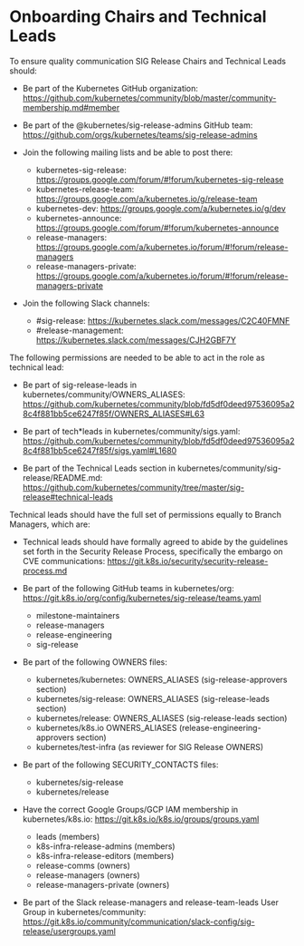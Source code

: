 # Onboarding Chairs and Technical Leads

To ensure quality communication SIG Release Chairs and Technical Leads should:

- Be part of the Kubernetes GitHub organization:
  https://github.com/kubernetes/community/blob/master/community-membership.md#member

- Be part of the @kubernetes/sig-release-admins GitHub team:
  https://github.com/orgs/kubernetes/teams/sig-release-admins

- Join the following mailing lists and be able to post there:

  - kubernetes-sig-release:
    https://groups.google.com/forum/#!forum/kubernetes-sig-release
  - kubernetes-release-team:
    https://groups.google.com/a/kubernetes.io/g/release-team
  - kubernetes-dev:
    https://groups.google.com/a/kubernetes.io/g/dev
  - kubernetes-announce:
    https://groups.google.com/forum/#!forum/kubernetes-announce
  - release-managers:
    https://groups.google.com/a/kubernetes.io/forum/#!forum/release-managers
  - release-managers-private:
    https://groups.google.com/a/kubernetes.io/forum/#!forum/release-managers-private

- Join the following Slack channels:
  - #sig-release:
    https://kubernetes.slack.com/messages/C2C40FMNF
  - #release-management:
    https://kubernetes.slack.com/messages/CJH2GBF7Y

The following permissions are needed to be able to act in the role as technical
lead:

- Be part of sig-release-leads in kubernetes/community/OWNERS_ALIASES:
  https://github.com/kubernetes/community/blob/fd5df0deed97536095a28c4f881bb5ce6247f85f/OWNERS_ALIASES#L63

- Be part of tech\*leads in kubernetes/community/sigs.yaml:
  https://github.com/kubernetes/community/blob/fd5df0deed97536095a28c4f881bb5ce6247f85f/sigs.yaml#L1680

- Be part of the Technical Leads section in kubernetes/community/sig-release/README.md:
  https://github.com/kubernetes/community/tree/master/sig-release#technical-leads

Technical leads should have the full set of permissions equally to Branch
Managers, which are:

- Technical leads should have formally agreed to abide by the guidelines set
  forth in the Security Release Process, specifically the embargo on CVE
  communications: https://git.k8s.io/security/security-release-process.md

- Be part of the following GitHub teams in kubernetes/org:
  https://git.k8s.io/org/config/kubernetes/sig-release/teams.yaml

  - milestone-maintainers
  - release-managers
  - release-engineering
  - sig-release

- Be part of the following OWNERS files:

  - kubernetes/kubernetes: OWNERS_ALIASES (sig-release-approvers section)
  - kubernetes/sig-release: OWNERS_ALIASES (sig-release-leads section)
  - kubernetes/release: OWNERS_ALIASES (sig-release-leads section)
  - kubernetes/k8s.io OWNERS_ALIASES (release-engineering-approvers section)
  - kubernetes/test-infra (as reviewer for SIG Release OWNERS)

- Be part of the following SECURITY_CONTACTS files:

  - kubernetes/sig-release
  - kubernetes/release

- Have the correct Google Groups/GCP IAM membership in kubernetes/k8s.io:
  https://git.k8s.io/k8s.io/groups/groups.yaml

  - leads (members)
  - k8s-infra-release-admins (members)
  - k8s-infra-release-editors (members)
  - release-comms (owners)
  - release-managers (owners)
  - release-managers-private (owners)

- Be part of the Slack release-managers and release-team-leads User Group in
  kubernetes/community:
  https://git.k8s.io/community/communication/slack-config/sig-release/usergroups.yaml
